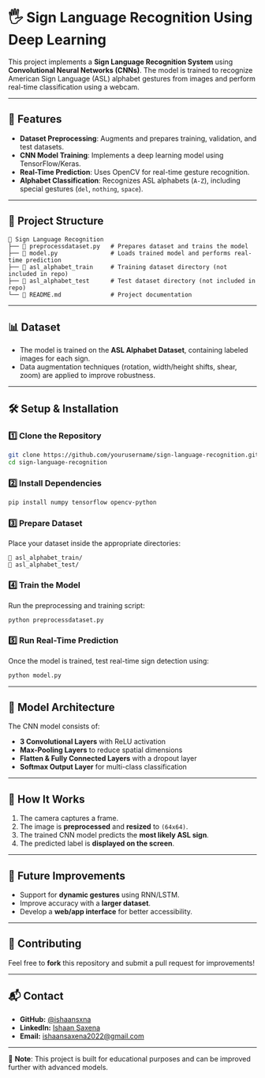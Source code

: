 # 🖐️ Sign Language Recognition Using Deep Learning

This project implements a **Sign Language Recognition System** using **Convolutional Neural Networks (CNNs)**. The model is trained to recognize American Sign Language (ASL) alphabet gestures from images and perform real-time classification using a webcam.

---

## 🚀 Features
- **Dataset Preprocessing**: Augments and prepares training, validation, and test datasets.
- **CNN Model Training**: Implements a deep learning model using TensorFlow/Keras.
- **Real-Time Prediction**: Uses OpenCV for real-time gesture recognition.
- **Alphabet Classification**: Recognizes ASL alphabets (`A-Z`), including special gestures (`del`, `nothing`, `space`).

---

## 📁 Project Structure
```
📂 Sign Language Recognition
├── 📄 preprocessdataset.py   # Prepares dataset and trains the model
├── 📄 model.py               # Loads trained model and performs real-time prediction
├── 📂 asl_alphabet_train     # Training dataset directory (not included in repo)
├── 📂 asl_alphabet_test      # Test dataset directory (not included in repo)
└── 📄 README.md              # Project documentation
```

---

## 📊 Dataset
- The model is trained on the **ASL Alphabet Dataset**, containing labeled images for each sign.
- Data augmentation techniques (rotation, width/height shifts, shear, zoom) are applied to improve robustness.

---

## 🛠️ Setup & Installation
### 1️⃣ Clone the Repository
```sh
git clone https://github.com/yourusername/sign-language-recognition.git
cd sign-language-recognition
```

### 2️⃣ Install Dependencies
```sh
pip install numpy tensorflow opencv-python
```

### 3️⃣ Prepare Dataset
Place your dataset inside the appropriate directories:
```
📂 asl_alphabet_train/
📂 asl_alphabet_test/
```

### 4️⃣ Train the Model
Run the preprocessing and training script:
```sh
python preprocessdataset.py
```

### 5️⃣ Run Real-Time Prediction
Once the model is trained, test real-time sign detection using:
```sh
python model.py
```

---

## 🧠 Model Architecture
The CNN model consists of:
- **3 Convolutional Layers** with ReLU activation
- **Max-Pooling Layers** to reduce spatial dimensions
- **Flatten & Fully Connected Layers** with a dropout layer
- **Softmax Output Layer** for multi-class classification

---

## 📌 How It Works
1. The camera captures a frame.
2. The image is **preprocessed** and **resized** to `(64x64)`.
3. The trained CNN model predicts the **most likely ASL sign**.
4. The predicted label is **displayed on the screen**.

---

## 🎯 Future Improvements
- Support for **dynamic gestures** using RNN/LSTM.
- Improve accuracy with a **larger dataset**.
- Develop a **web/app interface** for better accessibility.

---

## 🤝 Contributing
Feel free to **fork** this repository and submit a pull request for improvements!

---

## 📬 Contact
- **GitHub:** [@ishaansxna](https://github.com/ishaansxna)  
- **LinkedIn:** [Ishaan Saxena](https://linkedin.com/in/ishaan-saxena-21942b277)  
- **Email:** [ishaansaxena2022@gmail.com](mailto:ishaansaxena2022@gmail.com)  

---

📝 **Note**: This project is built for educational purposes and can be improved further with advanced models.
```
